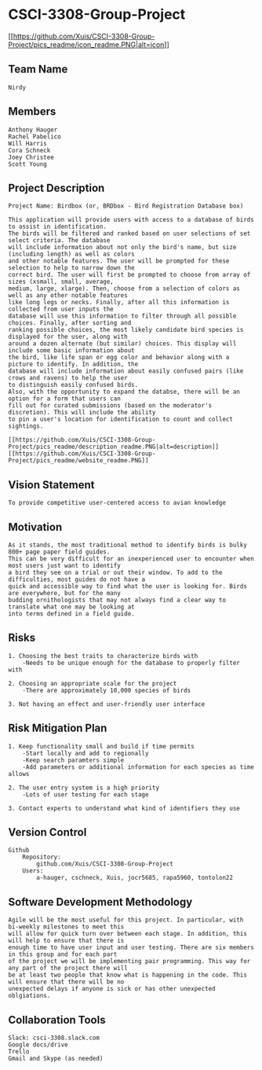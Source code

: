 # CSCI-3308-Group-Project
[[https://github.com/Xuis/CSCI-3308-Group-Project/pics_readme/icon_readme.PNG|alt=icon]]

## Team Name
	Nirdy

## Members
	Anthony Hauger
	Rachel Pabelico
	Will Harris
	Cora Schneck
	Joey Christee
	Scott Young

## Project Description
	Project Name: Birdbox (or, BRDbox - Bird Registration Database box)

	This application will provide users with access to a database of birds to assist in identification.
	The birds will be filtered and ranked based on user selections of set select criteria. The database
	will include information about not only the bird's name, but size (including length) as well as colors
	and other notable features. The user will be prompted for these selection to help to narrow down the
	correct bird. The user will first be prompted to choose from array of sizes (xsmall, small, average,
	medium, large, xlarge). Then, choose from a selection of colors as well as any other notable features
	like long legs or necks. Finally, after all this information is collected from user inputs the
	database will use this information to filter through all possible choices. Finally, after sorting and
	ranking possible choices, the most likely candidate bird species is displayed for the user, along with
	around a dozen alternate (but similar) choices. This display will include some basic information about
	the bird, like life span or egg color and behavior along with a picture to identify. In addition, the
	database will include information about easily confused pairs (like crows and ravens) to help the user
	to distinguish easily confused birds.
	Also, with the opportunity to expand the databse, there will be an option for a form that users can
	fill out for curated submissions (based on the moderator's discretion). This will include the ability
	to pin a user's location for identification to count and collect sightings.

	[[https://github.com/Xuis/CSCI-3308-Group-Project/pics_readme/description_readme.PNG|alt=description]]
	[[https://github.com/Xuis/CSCI-3308-Group-Project/pics_readme/website_readme.PNG]]

## Vision Statement
	To provide competitive user-centered access to avian knowledge

## Motivation
	As it stands, the most traditional method to identify birds is bulky 800+ page paper field guides.
	This can be very difficult for an inexperienced user to encounter when most users just want to identify
	a bird they see on a trial or out their window. To add to the difficulties, most guides do not have a
	quick and accessible way to find what the user is looking for. Birds are everywhere, but for the many
	budding ornithologists that may not always find a clear way to translate what one may be looking at
	into terms defined in a field guide.

## Risks
	1. Choosing the best traits to characterize birds with
		-Needs to be unique enough for the database to properly filter with

	2. Choosing an appropriate scale for the project
		-There are approximately 10,000 species of birds

	3. Not having an effect and user-friendly user interface

## Risk Mitigation Plan
	1. Keep functionality small and build if time permits
		-Start locally and add to regionally
		-Keep search paramters simple
		-Add parameters or additional information for each species as time allows

	2. The user entry system is a high priority
		-Lots of user testing for each stage

	3. Contact experts to understand what kind of identifiers they use

## Version Control
	Github
		Repository: 
			github.com/Xuis/CSCI-3308-Group-Project
		Users:
			a-hauger, cschneck, Xuis, jocr5685, rapa5960, tontolon22

## Software Development Methodology
	Agile will be the most useful for this project. In particular, with bi-weekly milestones to meet this
	will allow for quick turn over between each stage. In addition, this will help to ensure that there is
	enough time to have user input and user testing. There are six members in this group and for each part
	of the project we will be implementing pair programming. This way for any part of the project there will
	be at least two people that know what is happening in the code. This will ensure that there will be no 
	unexpected delays if anyone is sick or has other unexpected oblgiations.

## Collaboration Tools
	Slack: csci-3308.slack.com
	Google docs/drive
	Trello
	Gmail and Skype (as needed)
